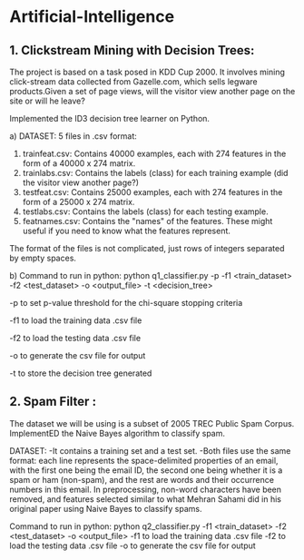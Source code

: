 # Artificial-Intelligence
## 1. Clickstream Mining with Decision Trees:
The project is based on a task posed in KDD Cup 2000. It involves mining click-stream data collected from Gazelle.com, which sells legware products.Given a set of page views, will the visitor view another page on the site or will he leave?

Implemented the ID3 decision tree learner on Python.

a) DATASET:
5 files in .csv format:
1. trainfeat.csv: Contains 40000 examples, each with 274 features in the form of a 40000 x 274 matrix.
2. trainlabs.csv: Contains the labels (class) for each training example (did the visitor view another page?)
3. testfeat.csv: Contains 25000 examples, each with 274 features in the form of a 25000 x 274 matrix.
4. testlabs.csv: Contains the labels (class) for each testing example.
5. featnames.csv: Contains the "names" of the features. These might useful if you need to know what the features represent.
 
The format of the files is not complicated, just rows of integers separated by empty spaces.

b) Command to run in python:
python q1_classifier.py -p <pvalue> -f1 <train_dataset> -f2 <test_dataset> -o <output_file> -t <decision_tree>

-p to set p-value threshold for the chi-square stopping criteria 

-f1 to load the training data .csv file

-f2 to load the testing data .csv file

-o to generate the csv file for output

-t to store the decision tree generated 


## 2. Spam Filter :

The dataset we will be using is a subset of 2005 TREC Public Spam Corpus. ImplementED the Naive Bayes algorithm to classify spam.

DATASET:
-It contains a training set and a test set. 
-Both files use the same format: each line represents the space-delimited properties of an email, with the first one being the email ID, the second one being whether it is a spam or ham (non-spam), and the rest are words and their occurrence numbers in this email. In preprocessing, non-word characters have been removed, and features selected similar to what Mehran Sahami did in his original paper using Naive Bayes to classify spams.

Command to run in python:
 python q2_classifier.py -f1 <train_dataset> -f2 <test_dataset> -o <output_file>
-f1 to load the training data .csv file
-f2 to load the testing data .csv file
-o to generate the csv file for output
